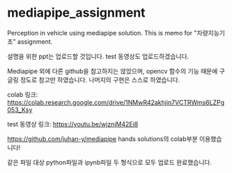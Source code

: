 # mediapipe_assignment
Perception in vehicle using mediapipe solution.
This is memo for "차량지능기초" assignment.

설명을 위한 ppt는 업로드할 것입니다.
test 동영상도 업로드하겠습니다.

Mediapipe 외에 다른 github을 참고하지는 않았으며, opencv 함수의 기능 때문에 구글링 정도로 참고만 하였습니다.
나머지의 구현은 스스로 하였습니다.

colab 링크: https://colab.research.google.com/drive/1NMwR42akhjin7VCTRWms6LZPg053_Ksy

test 동영상 링크: https://youtu.be/wjznjM42Ei8

https://github.com/juhan-y/mediapipe 
hands solutions의 colab부분 이용했습니다!

같은 파일 대상 python파일과 ipynb파일 두 형식으로 모두 업로드 완료했습니다.
